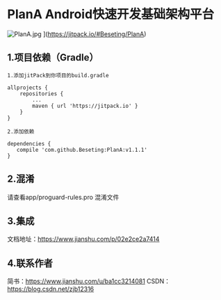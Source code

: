 # PlanA Android快速开发基础架构平台
![PlanA.jpg](https://upload-images.jianshu.io/upload_images/4768944-2d9145fe1a8eb50b.jpg?imageMogr2/auto-orient/strip%7CimageView2/2/w/1240)
[](https://jitpack.io/v/Beseting/PlanA.svg)](https://jitpack.io/#Beseting/PlanA)

## 1.项目依赖（Gradle）
    1.添加jitPack到你项目的build.gradle

    allprojects {
        repositories {
            ...
            maven { url 'https://jitpack.io' }
		}
	}

    2.添加依赖

    dependencies {
	   compile 'com.github.Beseting:PlanA:v1.1.1'
	}

## 2.混淆

  请查看app/proguard-rules.pro 混淆文件

## 3.集成
   文档地址：https://www.jianshu.com/p/02e2ce2a7414
## 4.联系作者
   简书：https://www.jianshu.com/u/ba1cc3214081
   CSDN：https://blog.csdn.net/zjb12316
